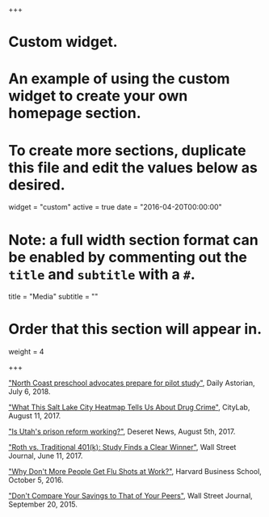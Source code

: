 +++
# Custom widget.
# An example of using the custom widget to create your own homepage section.
# To create more sections, duplicate this file and edit the values below as desired.
widget = "custom"
active = true
date = "2016-04-20T00:00:00"

# Note: a full width section format can be enabled by commenting out the `title` and `subtitle` with a `#`.
title = "Media"
subtitle = ""

# Order that this section will appear in.
weight = 4

+++

["North Coast preschool advocates prepare for pilot study"](http://www.dailyastorian.com/Local_News/20180706/north-coast-preschool-advocates-prepare-for-pilot-study), Daily Astorian, July 6, 2018. 

["What This Salt Lake City Heatmap Tells Us About Drug Crime"](https://www.citylab.com/equity/2017/08/what-this-map-of-salt-lake-citys-drug-hotspot-really-show/536214/), CityLab, August 11, 2017.

["Is Utah's prison reform working?"](http://www.deseretnews.com/article/865686173/Is-Utahs-prison-reform-working.html), Deseret News, August 5th, 2017.

["Roth vs. Traditional 401(k): Study Finds a Clear Winner"](https://www.wsj.com/articles/roth-vs-traditional-401-k-study-finds-a-clear-winner-1497233040), Wall Street Journal, June 11, 2017.

["Why Don't More People Get Flu Shots at Work?"](https://hbswk.hbs.edu/item/why-don-t-more-people-get-flu-shots-at-work?utm), Harvard Business School, October 5, 2016.

["Don't Compare Your Savings to That of Your Peers"](https://www.wsj.com/articles/dont-compare-your-savings-to-that-of-your-peers-1442800926), Wall Street Journal, September 20, 2015.



